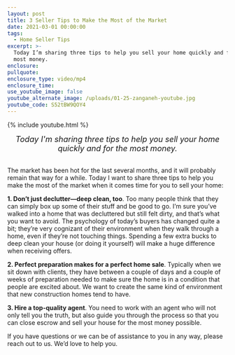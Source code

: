 ```yaml
---
layout: post
title: 3 Seller Tips to Make the Most of the Market
date: 2021-03-01 00:00:00
tags:
  - Home Seller Tips
excerpt: >-
  Today I’m sharing three tips to help you sell your home quickly and for the
  most money.
enclosure:
pullquote:
enclosure_type: video/mp4
enclosure_time:
use_youtube_image: false
youtube_alternate_image: /uploads/01-25-zanganeh-youtube.jpg
youtube_code: S52tBW9QOY4
---
```


{% include youtube.html %}

<center style="font-size: 18px;"><em>Today I'm sharing three tips to help you sell your home quickly and for the most money.</em></center>

<br>The market has been hot for the last several months, and it will probably remain that way for a while. Today I want to share three tips to help you make the most of the market when it comes time for you to sell your home:

**1\. Don’t just declutter—deep clean, too**. Too many people think that they can simply box up some of their stuff and be good to go. I’m sure you’ve walked into a home that was decluttered but still felt dirty, and that’s what you want to avoid. The psychology of today’s buyers has changed quite a bit; they’re very cognizant of their environment when they walk through a home, even if they’re not touching things. Spending a few extra bucks to deep clean your house (or doing it yourself) will make a huge difference when receiving offers.

**2\. Perfect preparation makes for a perfect home sale**. Typically when we sit down with clients, they have between a couple of days and a couple of weeks of preparation needed to make sure the home is in a condition that people are excited about. We want to create the same kind of environment that new construction homes tend to have.

**3\. Hire a top-quality agent**. You need to work with an agent who will not only tell you the truth, but also guide you through the process so that you can close escrow and sell your house for the most money possible.

If you have questions or we can be of assistance to you in any way, please reach out to us. We’d love to help you.
